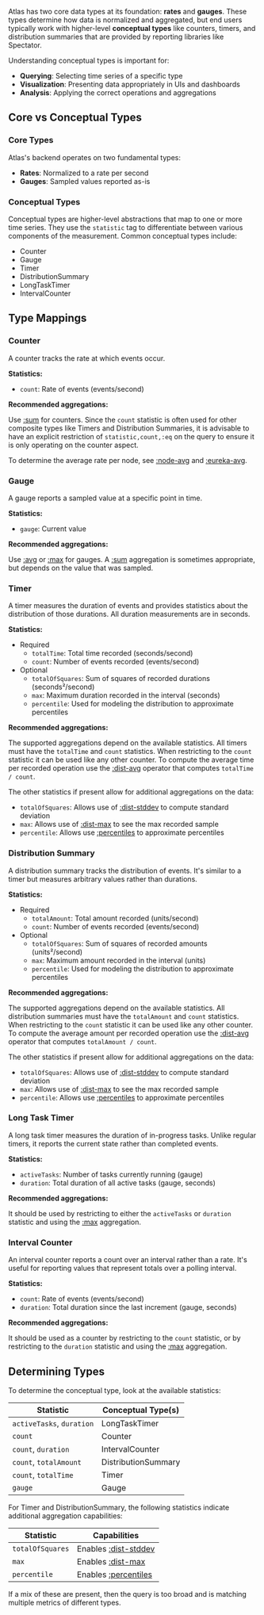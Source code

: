 Atlas has two core data types at its foundation: **rates** and **gauges**. These types determine
how data is normalized and aggregated, but end users typically work with higher-level **conceptual
types** like counters, timers, and distribution summaries that are provided by reporting libraries
like Spectator.

Understanding conceptual types is important for:

* **Querying**: Selecting time series of a specific type
* **Visualization**: Presenting data appropriately in UIs and dashboards
* **Analysis**: Applying the correct operations and aggregations

## Core vs Conceptual Types

### Core Types

Atlas's backend operates on two fundamental types:

* **Rates**: Normalized to a rate per second
* **Gauges**: Sampled values reported as-is

### Conceptual Types

Conceptual types are higher-level abstractions that map to one or more time series. They use the
`statistic` tag to differentiate between various components of the measurement. Common conceptual
types include:

* Counter
* Gauge
* Timer
* DistributionSummary
* LongTaskTimer
* IntervalCounter

## Type Mappings

### Counter

A counter tracks the rate at which events occur.

**Statistics:**

* `count`: Rate of events (events/second)

**Recommended aggregations:**

Use [:sum](ref/sum.md) for counters. Since the `count` statistic is often used for other
composite types like Timers and Distribution Summaries, it is advisable to have an explicit
restriction of `statistic,count,:eq` on the query to ensure it is only operating on the
counter aspect.

To determine the average rate per node, see [:node-avg](ref/node-avg.md) and
[:eureka-avg](ref/eureka-avg.md).

### Gauge

A gauge reports a sampled value at a specific point in time.

**Statistics:**

* `gauge`: Current value

**Recommended aggregations:**

Use [:avg](ref/avg.md) or [:max](ref/max.md) for gauges. A [:sum](ref/sum.md) aggregation is
sometimes appropriate, but depends on the value that was sampled.

### Timer

A timer measures the duration of events and provides statistics about the distribution of those
durations. All duration measurements are in seconds.

**Statistics:**

* Required
    * `totalTime`: Total time recorded (seconds/second)
    * `count`: Number of events recorded (events/second)
* Optional
    * `totalOfSquares`: Sum of squares of recorded durations (seconds²/second)
    * `max`: Maximum duration recorded in the interval (seconds)
    * `percentile`: Used for modeling the distribution to approximate percentiles

**Recommended aggregations:**

The supported aggregations depend on the available statistics. All timers must have the `totalTime`
and `count` statistics. When restricting to the `count` statistic it can be used like any other
counter. To compute the average time per recorded operation use the [:dist-avg](ref/dist-avg.md)
operator that computes `totalTime / count`.

The other statistics if present allow for additional aggregations on the data:

* `totalOfSquares`: Allows use of [:dist-stddev](ref/dist-stddev.md) to compute standard deviation
* `max`: Allows use of [:dist-max](ref/dist-max.md) to see the max recorded sample
* `percentile`: Allows use [:percentiles](ref/percentiles.md) to approximate percentiles

### Distribution Summary

A distribution summary tracks the distribution of events. It's similar to a timer but measures
arbitrary values rather than durations.

**Statistics:**

* Required
    * `totalAmount`: Total amount recorded (units/second)
    * `count`: Number of events recorded (events/second)
* Optional
    * `totalOfSquares`: Sum of squares of recorded amounts (units²/second)
    * `max`: Maximum amount recorded in the interval (units)
    * `percentile`: Used for modeling the distribution to approximate percentiles

**Recommended aggregations:**

The supported aggregations depend on the available statistics. All distribution summaries must have
the `totalAmount` and `count` statistics. When restricting to the `count` statistic it can be used
like any other counter. To compute the average amount per recorded operation use the
[:dist-avg](ref/dist-avg.md) operator that computes `totalAmount / count`.

The other statistics if present allow for additional aggregations on the data:

* `totalOfSquares`: Allows use of [:dist-stddev](ref/dist-stddev.md) to compute standard deviation
* `max`: Allows use of [:dist-max](ref/dist-max.md) to see the max recorded sample
* `percentile`: Allows use [:percentiles](ref/percentiles.md) to approximate percentiles

### Long Task Timer

A long task timer measures the duration of in-progress tasks. Unlike regular timers, it reports
the current state rather than completed events.

**Statistics:**

* `activeTasks`: Number of tasks currently running (gauge)
* `duration`: Total duration of all active tasks (gauge, seconds)

**Recommended aggregations:**

It should be used by restricting to either the `activeTasks` or `duration` statistic and using
the [:max](ref/max.md) aggregation.

### Interval Counter

An interval counter reports a count over an interval rather than a rate. It's useful for reporting
values that represent totals over a polling interval.

**Statistics:**

* `count`: Rate of events (events/second)
* `duration`: Total duration since the last increment (gauge, seconds)

**Recommended aggregations:**

It should be used as a counter by restricting to the `count` statistic, or by restricting to
the `duration` statistic and using the [:max](ref/max.md) aggregation.

## Determining Types

To determine the conceptual type, look at the available statistics:

| Statistic | Conceptual Type(s) |
|----------------|-------------------|
| `activeTasks`, `duration` | LongTaskTimer |
| `count` | Counter |
| `count`, `duration` | IntervalCounter |
| `count`, `totalAmount` | DistributionSummary |
| `count`, `totalTime` | Timer |
| `gauge` | Gauge |

For Timer and DistributionSummary, the following statistics indicate additional aggregation
capabilities:

| Statistic | Capabilities |
|----------------|-------------------|
| `totalOfSquares` | Enables [:dist-stddev](ref/dist-stddev.md) |
| `max` | Enables [:dist-max](ref/dist-max.md) |
| `percentile` | Enables [:percentiles](ref/percentiles.md) |

If a mix of these are present, then the query is too broad and is matching multiple metrics
of different types.